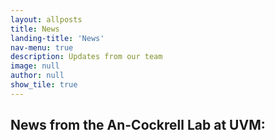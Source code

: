 ```yaml
---
layout: allposts
title: News
landing-title: 'News'
nav-menu: true
description: Updates from our team
image: null
author: null
show_tile: true
---
```

## News from the An-Cockrell Lab at UVM:

<!-- - **2024-04-08**  
  ### [The An-Cockrell Lab Has Been Selected as a Funded Team in the DARPA Triage Challenge](https://triagechallenge.darpa.mil/index) for the Data Competition Track, with [Dr. Cockrell](https://www.medicaldigitaltwins.ai/people.html) as the Primary Investigator.

  The DARPA Triage Challenge (DTC) aims to revolutionize medical triage in mass casualty incidents (civilian and military) through the use of technology. The goal is to foster the development of algorithms and sensors for rapid, accurate injury identification. This initiative targets enhancements in stand-off and sensor-based triage, critical in scenarios where medical resources are scarce or overwhelmed.

  Within this broader initiative, the DTC Data Competition specifically seeks to develop algorithms which are capable of detecting potential physiological decompensation from biomedical signal data. This would allow for the targeting of scarce resources to those patients who will benefit most. This competition emphasizes the importance of early intervention in pre-hospital settings to save lives, focusing on conditions that can be temporized in the field with a large impact on survival. -->

<!-- - **2023-01-01**
  ### Some Older News -->